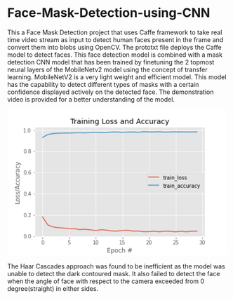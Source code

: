 # Face-Mask-Detection-using-CNN

This a Face Mask Detection project that uses Caffe framework to take real time video stream as input to detect human faces present in the frame and convert them into blobs using OpenCV. The prototxt file deploys the Caffe model to detect faces. This face detection model is combined with a mask detection CNN model that has been trained by finetuning the 2 topmost neural layers of the MobileNetv2 model using the concept of transfer learning. MobileNetV2 is a very light weight and efficient model.
This model has the capability to detect different types of masks with a certain confidence displayed actively on the detected face.
The demonstration video is provided for a better understanding of the model.


<img src = "https://github.com/Soumayan-pal01/Face-Mask-Detection-using-CNN/blob/main/Graphs/plot_v2.png" width="500"> 

The Haar Cascades approach was found to be inefficient as the model was unable to detect the dark contoured mask. It also failed to detect the face when the angle of face with respect to the camera exceeded from 0 degree(straight) in either sides.
